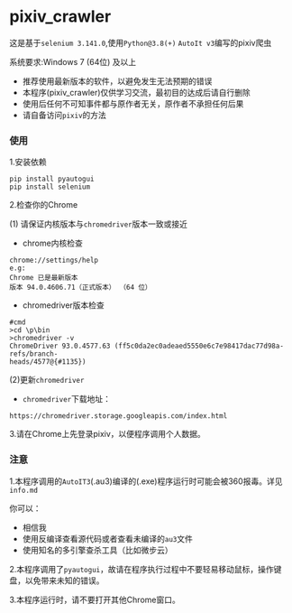 # pixiv_crawler


这是基于`selenium 3.141.0`,使用`Python@3.8(+)` `AutoIt v3`编写的pixiv爬虫 

系统要求:Windows 7 (64位) 及以上

- 推荐使用最新版本的软件，以避免发生无法预期的错误 
- 本程序(pixiv_crawler)仅供学习交流，最初目的达成后请自行删除 
- 使用后任何不可知事件都与原作者无关，原作者不承担任何后果 
- 请自备访问`pixiv`的方法

### 使用

1.安装依赖
```
pip install pyautogui
pip install selenium
```
2.检查你的Chrome

(1) 请保证内核版本与`chromedriver`版本一致或接近
- chrome内核检查
```
chrome://settings/help
e.g:
Chrome 已是最新版本
版本 94.0.4606.71（正式版本） （64 位）
```
- chromedriver版本检查
```
#cmd
>cd \p\bin
>chromedriver -v
ChromeDriver 93.0.4577.63 (ff5c0da2ec0adeaed5550e6c7e98417dac77d98a-refs/branch-
heads/4577@{#1135})
```

(2)更新`chromedriver`
- `chromedriver`下载地址：
```
https://chromedriver.storage.googleapis.com/index.html
```

3.请在Chrome上先登录pixiv，以便程序调用个人数据。

### 注意
1.本程序调用的`AutoIT3`(.au3)编译的(.exe)程序运行时可能会被360报毒。详见`info.md`

你可以：
- 相信我
- 使用反编译查看源代码或者查看未编译的`au3`文件
- 使用知名的多引擎查杀工具（比如微步云）

2.本程序调用了`pyautogui`，故请在程序执行过程中不要轻易移动鼠标，操作键盘，以免带来未知的错误。

3.本程序运行时，请不要打开其他Chrome窗口。
